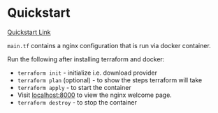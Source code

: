 # Quickstart

[Quickstart Link](https://developer.hashicorp.com/terraform/tutorials/aws-get-started/install-cli#quick-start-tutorial)

`main.tf` contains a nginx configuration that is run via docker container.

Run the following after installing terraform and docker:

- `terraform init` - initialize i.e. download provider
- `terraform plan` (optional) - to show the steps terraform will take
- `terraform apply` - to start the container
- Visit [localhost:8000](http://localhost:8000/) to view the nginx welcome page.
- `terraform destroy` - to stop the container
